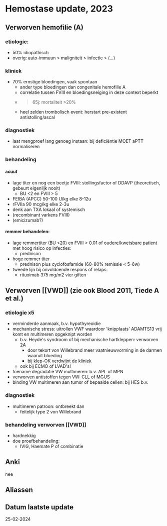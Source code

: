# Hemostase update, 2023
## Verworven hemofilie (A)
### etiologie:
- 50% idiopathisch
- overig: auto-immuun > maligniteit > infectie > (...)
### kliniek
- 70% ernstige bloedingen, vaak spontaan
	- ander type bloedingen dan congenitale hemofilie A
	- correlatie tussen FVIII en bloedingsneiging in deze context beperkt
	- >65j: mortaliteit >20%
	- heel zelden trombolisch event: herstart pre-existent antistolling/ascal
### diagnostiek
- laat mengproef lang genoeg instaan: bij deficiëntie MOET aPTT normaliseren
### behandeling
#### acuut
- lage titer en nog een beetje FVIII: stollingsfactor of DDAVP (theoretisch, gebeurt eigenlijk nooit)
	- BU <2 en FVIII > 5
- FEIBA (APCC) 50-100 U/kg elke 8-12u
- rFVIIa 90 mcg/kg elke 2-3u
- denk aan TXA lokaal of systemisch
- (recombinant varkens FVIII)
- (emicizumab?)
#### remmer behandelen:
- lage remmertiter (BU <20) en FVIII > 0.01 of oudere/kwetsbare patient met hoog risico op infecties:
	- prednison
- hoge remmer titer
	- prednison plus cyclofosfamide (60-80% remissie < 5-6w)
- tweede lijn bij onvoldoende respons of relaps: 
	- rituximab 375 mg/m2 vier giften
## Verworven [[VWD]] (zie ook Blood 2011, Tiede A et al.)
### etiologie x5
- verminderde aanmaak, b.v. hypothyreoidie
- mechanische stress: uitrollen VWF waardoor 'knipplaats' ADAMTS13 vrij komt en multimeren opgeknipt worden
	- b.v. Heyde's syndroom of bij mechanische hartkleppen: verworven 2A
		- door tekort von Willebrand meer vaatnieuwvorming in de darmen waaruit bloeding
		- bij klep-OK verdwijnt de kliniek
	- ook bij ECMO of LVAD's!
- toename degradatie VW multimeren: b.v. APL of MPN
- verworven antistoffen tegen VW: CLL of MGUS
- binding VW multimeren aan tumor of bepaalde cellen: bij HES b.v.
### diagnostiek
- multimeren patroon: ontbreekt dan
	- feitelijk type 2 von Willebrand
### behandeling verworven [[VWD]]
- hardnekkig
- doe proefbehandeling:
	- IVIG, Haemate P of combinatie
## Anki
nee
## Aliassen
## Datum laatste update
25-02-2024